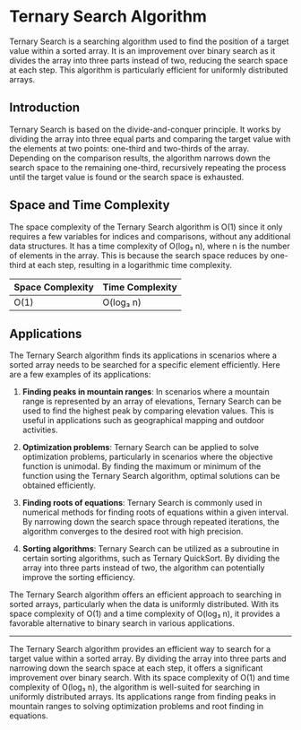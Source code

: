 # Ternary Search Algorithm

Ternary Search is a searching algorithm used to find the position of a target value within a sorted array. It is an improvement over binary search as it divides the array into three parts instead of two, reducing the search space at each step. This algorithm is particularly efficient for uniformly distributed arrays.

## Introduction

Ternary Search is based on the divide-and-conquer principle. It works by dividing the array into three equal parts and comparing the target value with the elements at two points: one-third and two-thirds of the array. Depending on the comparison results, the algorithm narrows down the search space to the remaining one-third, recursively repeating the process until the target value is found or the search space is exhausted.

## Space and Time Complexity

The space complexity of the Ternary Search algorithm is O(1) since it only requires a few variables for indices and comparisons, without any additional data structures. It has a time complexity of O(log₃ n), where n is the number of elements in the array. This is because the search space reduces by one-third at each step, resulting in a logarithmic time complexity.

| Space Complexity | Time Complexity |
| ---------------- | --------------- |
| O(1)             | O(log₃ n)       |

## Applications

The Ternary Search algorithm finds its applications in scenarios where a sorted array needs to be searched for a specific element efficiently. Here are a few examples of its applications:

1. **Finding peaks in mountain ranges**: In scenarios where a mountain range is represented by an array of elevations, Ternary Search can be used to find the highest peak by comparing elevation values. This is useful in applications such as geographical mapping and outdoor activities.

2. **Optimization problems**: Ternary Search can be applied to solve optimization problems, particularly in scenarios where the objective function is unimodal. By finding the maximum or minimum of the function using the Ternary Search algorithm, optimal solutions can be obtained efficiently.

3. **Finding roots of equations**: Ternary Search is commonly used in numerical methods for finding roots of equations within a given interval. By narrowing down the search space through repeated iterations, the algorithm converges to the desired root with high precision.

4. **Sorting algorithms**: Ternary Search can be utilized as a subroutine in certain sorting algorithms, such as Ternary QuickSort. By dividing the array into three parts instead of two, the algorithm can potentially improve the sorting efficiency.

The Ternary Search algorithm offers an efficient approach to searching in sorted arrays, particularly when the data is uniformly distributed. With its space complexity of O(1) and a time complexity of O(log₃ n), it provides a favorable alternative to binary search in various applications.

---

The Ternary Search algorithm provides an efficient way to search for a target value within a sorted array. By dividing the array into three parts and narrowing down the search space at each step, it offers a significant improvement over binary search. With its space complexity of O(1) and time complexity of O(log₃ n), the algorithm is well-suited for searching in uniformly distributed arrays. Its applications range from finding peaks in mountain ranges to solving optimization problems and root finding in equations.
